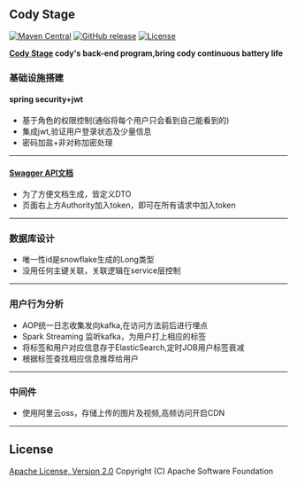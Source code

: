 ## Cody Stage 
[![Maven Central](https://maven-badges.herokuapp.com/maven-central/org.apache.rocketmq/rocketmq-all/badge.svg)](http://search.maven.org/#search%7Cga%7C1%7Corg.apache.rocketmq)
[![GitHub release](https://img.shields.io/badge/release-download-orange.svg)](https://rocketmq.apache.org/dowloading/releases)
[![License](https://img.shields.io/badge/license-Apache%202-4EB1BA.svg)](https://www.apache.org/licenses/LICENSE-2.0.html)

**[Cody Stage](https://github.com/makeup-artist/codystage) cody's back-end program,bring cody continuous battery life**

### 基础设施搭建
#### spring security+jwt
+ 基于角色的权限控制(通俗将每个用户只会看到自己能看到的)
+ 集成jwt,验证用户登录状态及少量信息
+ 密码加盐+非对称加密处理

----------

#### [Swagger API文档](http://apawn.top:8888/swagger-ui.html)
+ 为了方便文档生成，皆定义DTO
+ 页面右上方Authority加入token，即可在所有请求中加入token

----------

### 数据库设计
+ 唯一性id是snowflake生成的Long类型
+ 没用任何主键关联，关联逻辑在service层控制

----------

### 用户行为分析
+ AOP统一日志收集发向kafka,在访问方法前后进行埋点
+ Spark Streaming 监听kafka，为用户打上相应的标签
+ 将标签和用户对应信息存于ElasticSearch,定时JOB用户标签衰减
+ 根据标签查找相应信息推荐给用户

----------

### 中间件
+ 使用阿里云oss，存储上传的图片及视频,高频访问开启CDN

----------

## License
[Apache License, Version 2.0](http://www.apache.org/licenses/LICENSE-2.0.html) Copyright (C) Apache Software Foundation
